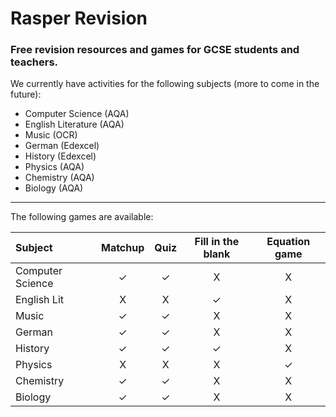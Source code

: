 # Rasper Revision
### Free revision resources and games for GCSE students and teachers.

We currently have activities for the following subjects (more to come in the future):
- Computer Science (AQA)
- English Literature (AQA)
- Music (OCR)
- German (Edexcel)
- History (Edexcel)
- Physics (AQA)
- Chemistry (AQA)
- Biology (AQA)

---

The following games are available:

| Subject | Matchup | Quiz | Fill in the blank | Equation game |
| :---        |    :----:   |    :----:   |    :----:   |    :----:   |
| Computer Science | ✓ | ✓ | X | X |
| English Lit | X | X | ✓ | X |
| Music | ✓ | ✓ | X | X |
| German | ✓ | ✓ | X | X |
| History| ✓ | ✓ | ✓ | X |
| Physics | X | X | X | ✓ |
| Chemistry | ✓ | ✓ | X | X |
| Biology | ✓ | ✓ | X | X |
